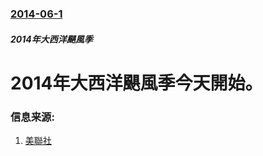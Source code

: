 ### [2014-06-1](/news/2014/06/1/index.md)

##### 2014年大西洋颶風季
#  2014年大西洋颶風季今天開始。 




### 信息来源:

1. [美聯社](http://www.carolinalive.com/news/story.aspx?id=1051912#.U4stvqg73eJ)
